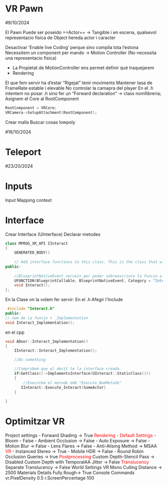 # VR Pawn

#9/10/2024

El Pawn Puede ser poseido
==Actor== → Tangible i en escena, qualsevol representacio fisica
de Object hereda actor i caracter

Desactivar ‘Enable live Coding’ perque sino compila tota l’estona
Necessitem un component per mando → Motion Controller (No necessita una representacio fisica)

- La Propietat de MotionController ens permet definir què traquejarem
- Rendering

El que fem servir ha d’estar “Rigejat” tenir moviments
Mantener tasa de FrameRate estable i elevable
No controlar la camapra del player
En el .h intentem no posar .h sino fer un “Forward declaration” → class nomllibreria;
Asignem el Core al RootComponent

```cpp
RootComponent = VRCore;
VRCamera->SetupAttachment(RootComponent);
```

Crear malla
Buscar cosas lowpoly

#16/10/2024 
# Teleport

#23/20/2024

# Inputs
Input Mapping context

# Interface

Crear Interface (UInterface)
Declarar metodes
```cpp
class MPROG_XR_API IInteract  
{  
    GENERATED_BODY()  
  
    // Add interface functions to this class. This is the class that will be inherited to implement this interface.  
public:  
  
    //BlueprintNativeEvent serveix per poder sobreescriure la funcio a Blueprints (Detecta si hi ha un metode creat)  
    UFUNCTION(BlueprintCallable, BlueprintNativeEvent, Category = "Interact")  
    void Interact();  
};
```

En la Clase on la volem fer servir:
En el .h
Afegir l'Include 
```cpp
 #include "Interact.h"
public: 
// nom de la funcio + _Implementation  
void Interact_Implementation();
```
en el cpp
``` cpp
void ADoor::Interact_Implementation()  
{  
    IInteract::Interact_Implementation();  

	//Do something

	//Comprobem que el destí te la interface creada
    if(GetClass()->ImplementsInterface(UInteract::StaticClass()))  
    {  
		//Executem el metode emb "Execute_NomMetode"
       IInteract::Execute_Interact(SomeActor)  
    }  
         
}
```

# Optimitzar VR

Project settings
	- Forward Shading -> True
	<span style="color:rgb(255, 0, 0)">Rendering - Default Settings</span>
	- Bloom - False
	- Ambient Occlusion -> False
	- Auto Exposure -> False
	- Motion Blur -> False
	- Lens Flares -> False
	- Anti-Alising Method -> MSAA
	<span style="color:rgb(255, 0, 0)">VR</span>
	- Instanced Stereo -> True
	- Mobile HDR -> False
	- Round Robin Occlusion Queries -> true
	<span style="color:rgb(255, 0, 0)">Postprocessing</span>
	Custom Depth-Stencil Pass -> Disabled
	Custom Depth with TemporalAA Jitter -> False
<span style="color:rgb(255, 0, 0)">Translucency</span>
	Separate Translucency -> False
World Settings
	VR
			Mono Culling Distance -> 2500
Materials
	Details
			Fully Rough-> True
Console Commands
		vr.PixelDensity 0.5
		r.ScreenPercentage 100